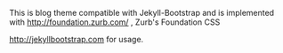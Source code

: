 This is blog theme compatible with Jekyll-Bootstrap
and is implemented with <http://foundation.zurb.com/> , Zurb's Foundation CSS

<http://jekyllbootstrap.com> for usage.
